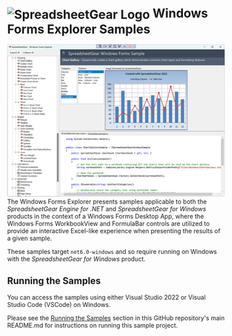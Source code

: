 # <img src="../images/logo-sg-shadow-white.svg" style="width: 70px; vertical-align: middle;" alt="SpreadsheetGear Logo"> Windows Forms Explorer Samples
![Screenshot of the WPF Explorer](screenshot.png)
The Windows Forms Explorer presents samples applicable to both the *SpreadsheetGear Engine for .NET* and *SpreadsheetGear for Windows* products in the context of a Windows Forms Desktop App, where the Windows Forms WorkbookView and FormulaBar controls are utilized to provide an interactive Excel-like experience when presenting the results of a given sample.  

These samples target `net6.0-windows` and so require running on Windows with the *SpreadsheetGear for Windows* product.


## Running the Samples
You can access the samples using either Visual Studio 2022 or Visual Studio Code (VSCode) on Windows.

Please see the <a href="../README.md#section-running-the-samples">Running the Samples</a> section in this GitHub repository's main README.md for instructions on running this sample project.
